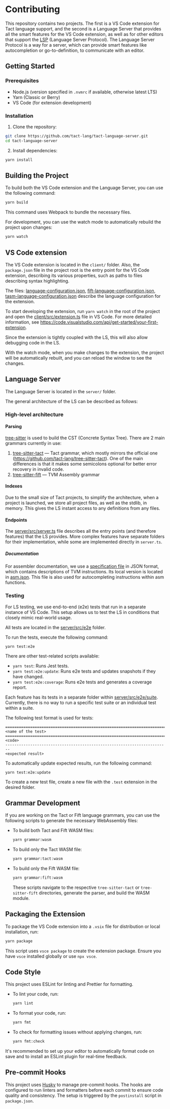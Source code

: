 # Contributing

This repository contains two projects. The first is a VS Code extension for Tact language support, and the second is a
Language Server that provides all the smart features for the VS Code extension, as well as for other editors that
support the [LSP](https://microsoft.github.io/language-server-protocol/) (Language Server Protocol). The Language Server
Protocol is a way for a server, which can provide smart features like autocompletion or go-to-definition, to communicate
with an editor.

## Getting Started

### Prerequisites

- Node.js (version specified in `.nvmrc` if available, otherwise latest LTS)
- Yarn (Classic or Berry)
- VS Code (for extension development)

### Installation

1. Clone the repository:

```bash
git clone https://github.com/tact-lang/tact-language-server.git
cd tact-language-server
```

2. Install dependencies:

```bash
yarn install
```

## Building the Project

To build both the VS Code extension and the Language Server, you can use the following command:

```bash
yarn build
```

This command uses Webpack to bundle the necessary files.

For development, you can use the watch mode to automatically rebuild the project upon changes:

```bash
yarn watch
```

## VS Code extension

The VS Code extension is located in the `client/` folder. Also, the `package.json` file in the project root is the entry
point for the VS Code extension, describing its various properties, such as paths to files describing syntax
highlighting.

The
files: [language-configuration.json](language-configuration.json), [fift-language-configuration.json](fift-language-configuration.json), [tasm-language-configuration.json](tasm-language-configuration.json)
describe the language configuration for the extension.

To start developing the extension, run `yarn watch` in the root of the project and open
the [client/src/extension.ts](client/src/extension.ts) file in VS Code. For more detailed information,
see https://code.visualstudio.com/api/get-started/your-first-extension.

Since the extension is tightly coupled with the LS, this will also allow debugging code in the LS.

With the watch mode, when you make changes to the extension, the project will be automatically rebuilt, and you can
reload the window to see the changes.

## Language Server

The Language Server is located in the `server/` folder.

The general architecture of the LS can be described as follows:

### High-level architecture

#### Parsing

[tree-sitter](https://tree-sitter.github.io/tree-sitter/) is used to build the CST (Concrete Syntax Tree). There are 2
main grammars currently in use:

1. [tree-sitter-tact](tree-sitter-tact) — Tact grammar, which mostly mirrors the official
   one (https://github.com/tact-lang/tree-sitter-tact). One of the main differences is that it makes some semicolons
   optional for better error recovery in invalid code.
2. [tree-sitter-fift](tree-sitter-fift) — TVM Assembly grammar

#### Indexes

Due to the small size of Tact projects, to simplify the architecture, when a project is launched, we store all project
files, as well as the stdlib, in memory. This gives the LS instant access to any definitions from any files.

#### Endpoints

The [server/src/server.ts](server/src/server.ts) file describes all the entry points (and therefore features) that the
LS provides.
More complex features have separate folders for their implementation, while some are implemented directly in
`server.ts`.

##### Documentation

For assembler documentation, we use a [specification file](https://github.com/ton-community/tvm-spec/issues) in JSON
format, which contains descriptions of TVM instructions. Its local version is located
in [asm.json](server/src/completion/data/asm.json). This file is also used for autocompleting instructions within asm
functions.

### Testing

For LS testing, we use end-to-end (e2e) tests that run in a separate instance of VS Code. This setup allows us to test
the LS in conditions that closely mimic real-world usage.

All tests are located in the [server/src/e2e](server/src/e2e) folder.

To run the tests, execute the following command:

```
yarn test:e2e
```

There are other test-related scripts available:

- `yarn test`: Runs Jest tests.
- `yarn test:e2e:update`: Runs e2e tests and updates snapshots if they have changed.
- `yarn test:e2e:coverage`: Runs e2e tests and generates a coverage report.

Each feature has its tests in a separate folder within [server/src/e2e/suite](server/src/e2e/suite).
Currently, there is no way to run a specific test suite or an individual test within a suite.

The following test format is used for tests:

```
========================================================================
<name of the test>
========================================================================
<code>
------------------------------------------------------------------------
<expected result>
```

To automatically update expected results, run the following command:

```
yarn test:e2e:update
```

To create a new test file, create a new file with the `.test` extension in the desired folder.

## Grammar Development

If you are working on the Tact or Fift language grammars, you can use the following scripts to generate the necessary
WebAssembly files:

- To build both Tact and Fift WASM files:
    ```bash
    yarn grammar:wasm
    ```
- To build only the Tact WASM file:
    ```bash
    yarn grammar:tact:wasm
    ```
- To build only the Fift WASM file:
    ```bash
    yarn grammar:fift:wasm
    ```
    These scripts navigate to the respective `tree-sitter-tact` or `tree-sitter-fift` directories, generate the parser,
    and build the WASM module.

## Packaging the Extension

To package the VS Code extension into a `.vsix` file for distribution or local installation, run:

```bash
yarn package
```

This script uses `vsce package` to create the extension package. Ensure you have `vsce` installed globally or use
`npx vsce`.

## Code Style

This project uses ESLint for linting and Prettier for formatting.

- To lint your code, run:
    ```bash
    yarn lint
    ```
- To format your code, run:
    ```bash
    yarn fmt
    ```
- To check for formatting issues without applying changes, run:
    ```bash
    yarn fmt:check
    ```

It's recommended to set up your editor to automatically format code on save and to install an ESLint plugin for
real-time feedback.

## Pre-commit Hooks

This project uses [Husky](https://typicode.github.io/husky/) to manage pre-commit hooks. The hooks are configured to run
linters and formatters before each commit to ensure code quality and consistency. The setup is triggered by the
`postinstall` script in `package.json`.
